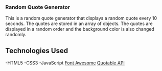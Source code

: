### Random Quote Generator

This is a random quote generator that displays a random quote every 10 seconds. The quotes are stored in an array of objects. The quotes are displayed in a random order and the background color is also changed randomly.

## Technologies Used
-HTML5
-CSS3
-JavaScript
[Font Awesome](https://fontawesome.com/)
[Quotable API](https://docs.quotable.io/docs/api/ZG9jOjQ2NDA2-introduction)